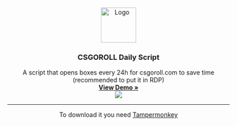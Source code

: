 <br/>
<p align="center">
  <a href="https://github.com/ShaanCoding/ReadME-Generator">
    <img src="https://pbs.twimg.com/profile_images/1610084878720049154/n0j4nld9_400x400.png" alt="Logo" width="80" height="80">
  </a>

  <h3 align="center">CSGOROLL Daily Script</h3>
  <p align="center">
    A script that opens boxes every 24h for csgoroll.com to save time (recommended to put it in RDP)
    <br/>
    <a href="#"><strong>View Demo »</strong></a>
    <br/>
  <img src="https://i.imgur.com/ZjmSAq5.mp4">
  </p>
  <hr>
   <p align="center">
    To download it you need <a href="https://www.tampermonkey.net/">Tampermonkey</a>
    <br/>
  </p>
</p>
